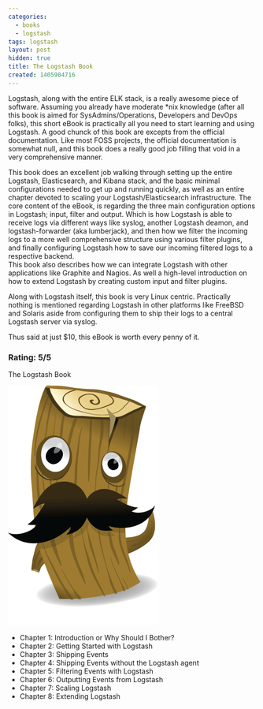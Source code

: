 ```yaml
---
categories:
  - books
  - logstash
tags: logstash
layout: post
hidden: true
title: The Logstash Book
created: 1405904716
---
```


Logstash, along with the entire ELK stack, is a really awesome piece of software. Assuming you already have moderate *nix knowledge (after all this book is aimed for SysAdmins/Operations, Developers and DevOps folks), this short eBook is practically all you need to start learning and using Logstash. A good chunck of this book are excepts from the official documentation. Like most FOSS projects, the official documentation is somewhat null, and this book does a really good job filling that void in a very comprehensive manner.

This book does an excellent job walking through setting up the entire Logstash, Elasticsearch, and Kibana stack, and the basic minimal configurations needed to get up and running quickly, as well as an entire chapter devoted to scaling your Logstash/Elasticsearch infrastructure. The core content of the eBook, is regarding the three main configuration options in  Logstash; input, filter and output. Which is how Logstash is able to  receive logs via different ways like syslog, another Logstash deamon, and logstash-forwarder (aka lumberjack), and then how we filter the incoming logs to a more well comprehensive structure using various filter plugins, and finally configuring Logstash how to save our incoming filtered logs to a respective backend.  
This book also describes how we can integrate Logstash with other applications like Graphite and Nagios. As well a high-level introduction on how to extend Logstash by creating custom input and filter plugins.

Along with Logstash itself, this book is very Linux centric. Practically nothing is mentioned regarding Logstash in other platforms like FreeBSD and Solaris aside from configuring them to ship their logs to a central Logstash server via syslog.

Thus said at just $10, this eBook is worth every penny of it.

### Rating: 5/5

The Logstash Book

<a href="https://www.logstashbook.com" target="_blank"><img src="/assets/books/logstash.png"></a>

* Chapter 1: Introduction or Why Should I Bother?
* Chapter 2: Getting Started with Logstash
* Chapter 3: Shipping Events
* Chapter 4: Shipping Events without the Logstash agent
* Chapter 5: Filtering Events with Logstash
* Chapter 6: Outputting Events from Logstash
* Chapter 7: Scaling Logstash
* Chapter 8: Extending Logstash
